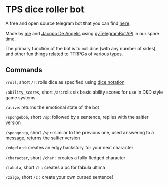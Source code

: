 # TPS dice roller bot

A free and open source telegram bot that you can find [here](https://telegram.me/TPS_dice_roller_bot).

Made by  [me](https://github.com/PumaConcolor) and [Jacopo De Angelis](https://github.com/JacopoDeAngelis) using [pyTelegramBotAPI](https://github.com/eternnoir/pyTelegramBotAPI) in our spare time.

The primary function of the bot is to roll dice (with any number of sides), and other fun things related to TTRPGs of various types.

## Commands
`/roll`, short `/r`: rolls dice as specified using [dice notation](https://en.wikipedia.org/wiki/Dice_notation)

`/ability_scores`, short `/as`: rolls six basic ability scores for use in D&D style game systems

`/alive`: returns the emotional state of the bot

`/spongebob`, short `/sp`: followed by a sentence, replies with the saltier version

`/spongerep`, short `/spr`: similar to the previous one, used answering to a message, returns the saltier version

`/edgelord`: creates an edgy backstory for your next character

`/character`, short `/char` : creates a fully fledged character

`/fabula`, short `/f` : creates a pc for fabula ultima

`/zalgo`, short `/z` : create your own cursed sentence!
